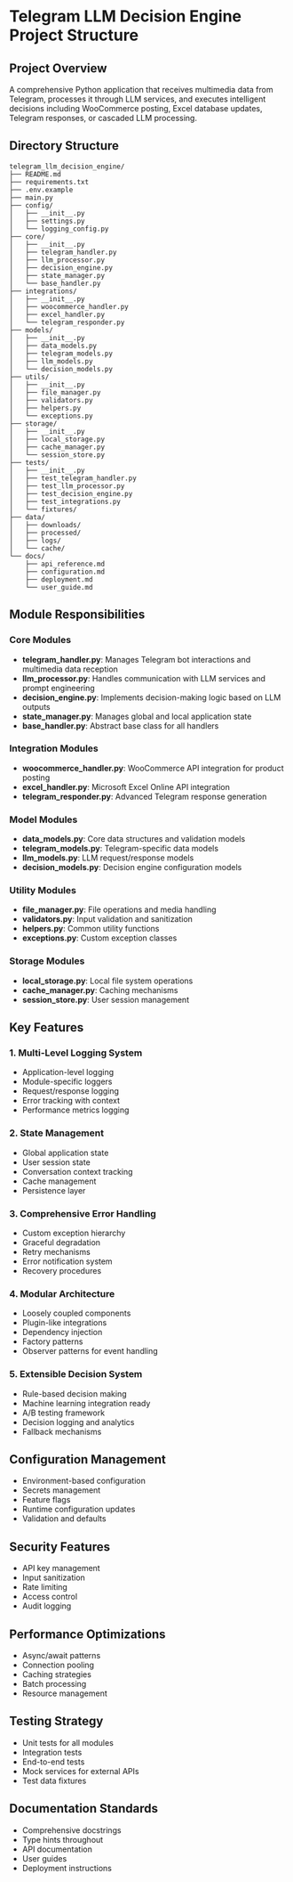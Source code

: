 # Telegram LLM Decision Engine Project Structure

## Project Overview
A comprehensive Python application that receives multimedia data from Telegram, processes it through LLM services, and executes intelligent decisions including WooCommerce posting, Excel database updates, Telegram responses, or cascaded LLM processing.

## Directory Structure

```
telegram_llm_decision_engine/
├── README.md
├── requirements.txt
├── .env.example
├── main.py
├── config/
│   ├── __init__.py
│   ├── settings.py
│   └── logging_config.py
├── core/
│   ├── __init__.py
│   ├── telegram_handler.py
│   ├── llm_processor.py
│   ├── decision_engine.py
│   ├── state_manager.py
│   └── base_handler.py
├── integrations/
│   ├── __init__.py
│   ├── woocommerce_handler.py
│   ├── excel_handler.py
│   └── telegram_responder.py
├── models/
│   ├── __init__.py
│   ├── data_models.py
│   ├── telegram_models.py
│   ├── llm_models.py
│   └── decision_models.py
├── utils/
│   ├── __init__.py
│   ├── file_manager.py
│   ├── validators.py
│   ├── helpers.py
│   └── exceptions.py
├── storage/
│   ├── __init__.py
│   ├── local_storage.py
│   ├── cache_manager.py
│   └── session_store.py
├── tests/
│   ├── __init__.py
│   ├── test_telegram_handler.py
│   ├── test_llm_processor.py
│   ├── test_decision_engine.py
│   ├── test_integrations.py
│   └── fixtures/
├── data/
│   ├── downloads/
│   ├── processed/
│   ├── logs/
│   └── cache/
└── docs/
    ├── api_reference.md
    ├── configuration.md
    ├── deployment.md
    └── user_guide.md
```

## Module Responsibilities

### Core Modules
- **telegram_handler.py**: Manages Telegram bot interactions and multimedia data reception
- **llm_processor.py**: Handles communication with LLM services and prompt engineering
- **decision_engine.py**: Implements decision-making logic based on LLM outputs
- **state_manager.py**: Manages global and local application state
- **base_handler.py**: Abstract base class for all handlers

### Integration Modules
- **woocommerce_handler.py**: WooCommerce API integration for product posting
- **excel_handler.py**: Microsoft Excel Online API integration
- **telegram_responder.py**: Advanced Telegram response generation

### Model Modules
- **data_models.py**: Core data structures and validation models
- **telegram_models.py**: Telegram-specific data models
- **llm_models.py**: LLM request/response models
- **decision_models.py**: Decision engine configuration models

### Utility Modules
- **file_manager.py**: File operations and media handling
- **validators.py**: Input validation and sanitization
- **helpers.py**: Common utility functions
- **exceptions.py**: Custom exception classes

### Storage Modules
- **local_storage.py**: Local file system operations
- **cache_manager.py**: Caching mechanisms
- **session_store.py**: User session management

## Key Features

### 1. Multi-Level Logging System
- Application-level logging
- Module-specific loggers
- Request/response logging
- Error tracking with context
- Performance metrics logging

### 2. State Management
- Global application state
- User session state
- Conversation context tracking
- Cache management
- Persistence layer

### 3. Comprehensive Error Handling
- Custom exception hierarchy
- Graceful degradation
- Retry mechanisms
- Error notification system
- Recovery procedures

### 4. Modular Architecture
- Loosely coupled components
- Plugin-like integrations
- Dependency injection
- Factory patterns
- Observer patterns for event handling

### 5. Extensible Decision System
- Rule-based decision making
- Machine learning integration ready
- A/B testing framework
- Decision logging and analytics
- Fallback mechanisms

## Configuration Management
- Environment-based configuration
- Secrets management
- Feature flags
- Runtime configuration updates
- Validation and defaults

## Security Features
- API key management
- Input sanitization
- Rate limiting
- Access control
- Audit logging

## Performance Optimizations
- Async/await patterns
- Connection pooling
- Caching strategies
- Batch processing
- Resource management

## Testing Strategy
- Unit tests for all modules
- Integration tests
- End-to-end tests
- Mock services for external APIs
- Test data fixtures

## Documentation Standards
- Comprehensive docstrings
- Type hints throughout
- API documentation
- User guides
- Deployment instructions